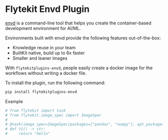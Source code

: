# Flytekit Envd Plugin

[envd](https://github.com/tensorchord/envd) is a command-line tool that helps you create the container-based development environment for AI/ML.

Environments built with envd provide the following features out-of-the-box:
- Knowledge reuse in your team
- BuiltKit native, build up to 6x faster
- Smaller and leaner images

With `flytekitplugins-envd`, people easily create a docker image for the workflows without writing a docker file.

To install the plugin, run the following command:

```bash
pip install flytekitplugins-envd
```

Example
```python
# from flytekit import task
# from flytekit.image_spec import ImageSpec
#
# @task(image_spec=ImageSpec(packages=["pandas", "numpy"], apt_packages=["git"], registry="flyteorg"))
# def t1() -> str:
#     return "hello"
```
